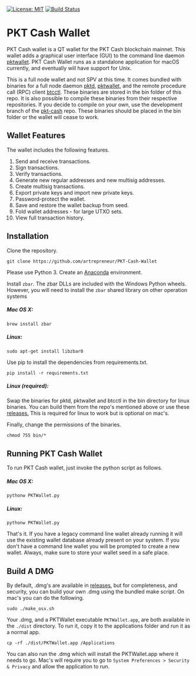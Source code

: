
[![License: MIT](https://img.shields.io/badge/License-MIT-yellow.svg)](https://opensource.org/licenses/MIT)
[![Build Status](https://travis-ci.com/artrepreneur/PKT-Cash-Wallet.svg?branch=master)](https://travis-ci.com/artrepreneur/PKT-Cash-Wallet)
# PKT Cash Wallet
PKT Cash wallet is a QT wallet for the PKT Cash blockchain mainnet. This wallet adds a graphical user interface (GUI) to the command line daemon [pktwallet](https://github.com/pkt-cash/pktd/tree/master/pktwallet). PKT Cash Wallet runs as a standalone application for macOS currently, and eventually will have support for Unix. 

This is a full node wallet and not SPV at this time. It comes bundled with binaries for a full node daemon [pktd](https://github.com/pkt-cash/pktd/tree/develop), [pktwallet](https://github.com/pkt-cash/pktd/tree/develop/pktwallet), and the remote procedure call (RPC) client [btcctl](https://github.com/pkt-cash/pktd/tree/develop/cmd/btcctl). These binaries are stored in the bin folder of this repo. It is also possible to compile these binaries from their respective repositories. If you decide to compile on your own, use the development branch of the [pkt-cash](https://github.com/pkt-cash/pktd/tree/develop) repo. These binaries should be placed in the bin folder or the wallet will cease to work.     

## Wallet Features
The wallet includes the following features. 

1. Send and receive transactions.
2. Sign transactions.
3. Verify transactions.
4. Generate new regular addresses and new multisig addresses.
5. Create multisig transactions.
6. Export private keys and import new private keys.
7. Password-protect the wallet.
8. Save and restore the wallet backup from seed.
9. Fold wallet addresses - for large UTXO sets.
10. View full transaction history.

## Installation
Clone the repository.

```
git clone https://github.com/artrepreneur/PKT-Cash-Wallet
```

Please use Python 3. Create an [Anaconda](https://www.anaconda.com/products/individual) environment.

Install `zbar`. The zbar DLLs are included with the Windows Python wheels. However, you will need to install the `zbar` shared library on other operation systems

##### Mac OS X:

```
brew install zbar
```
##### Linux:

```
sudo apt-get install libzbar0
```

Use pip to install the dependencies from requirements.txt. 

```
pip install -r requirements.txt
```

##### Linux (required):


Swap the binaries for pktd, pktwallet and btcctl in the bin directory for linux binaries. You can build them from the repo's mentioned above or use these [releases.](https://github.com/pkt-cash/pktd/releases) This is required for linux to work but is optional on mac's. 

Finally, change the permissions of the binaries.

```
chmod 755 bin/*
```



## Running PKT Cash Wallet

To run PKT Cash wallet, just invoke the python script as follows. 

##### Mac OS X:
```
pythonw PKTWallet.py
```

##### Linux:
```
pythonw PKTWallet.py
```

That's it. If you have a legacy command line wallet already running it will use the existing wallet database already present on your system. If you don't have a command line wallet you will be prompted to create a new wallet. Always, make sure to store your wallet seed in a safe place. 

## Build A DMG
By default, .dmg's are available in [releases](https://github.com/artrepreneur/PKT-Cash-Wallet/releases), but for completeness, and security, you can build your own .dmg using the bundled make script. On mac's you can do the following.

```
sudo ./make_osx.sh
```

Your .dmg, and a PKTWallet executable `PKTWallet.app`, are both available in the `./dist` directory. To run it, copy it to the applications folder and run it as a normal app. 

```
cp -rf ./dist/PKTWallet.app /Applications
```

You can also run the .dmg which will install the PKTWallet.app where it needs to go. Mac's will require you to go to `System Preferences > Security & Privacy` and allow the application to run. 


